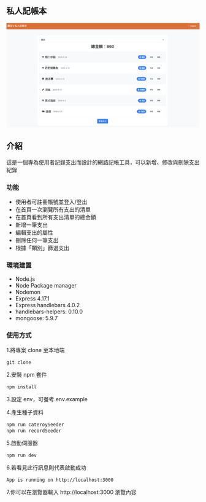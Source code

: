 ## 私人記帳本

![image](https://github.com/Anna0118/expense-tracker/blob/main/public/demo.png)

## 介紹

這是一個專為使用者記錄支出而設計的網路記帳工具，可以新增、修改與刪除支出紀錄

### 功能

- 使用者可註冊帳號並登入/登出
- 在首頁一次瀏覽所有支出的清單
- 在首頁看到所有支出清單的總金額
- 新增一筆支出
- 編輯支出的屬性
- 刪除任何一筆支出
- 根據「類別」篩選支出

### 環境建置

- Node.js
- Node Package manager
- Nodemon
- Express 4.17.1
- Express handlebars 4.0.2
- handlebars-helpers: 0.10.0
- mongoose: 5.9.7

### 使用方式

1.將專案 clone 至本地端

```
git clone
```

2.安裝 npm 套件

```
npm install

```

3.設定 env，可餐考.env.example

4.產生種子資料

```
npm run cateroySeeder
npm run recordSeeder

```

5.啟動伺服器

```
npm run dev
```

6.若看見此行訊息則代表啟動成功

```
App is running on http://localhost:3000
```

7.你可以在瀏覽器輸入 http://localhost:3000 瀏覽內容
